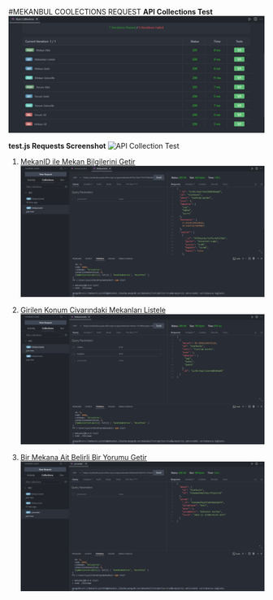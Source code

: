 #MEKANBUL COOLECTIONS REQUEST
**API Collections Test**
![API Collection Test](/images/test.png)

**test.js Requests Screenshot**
![API Collection Test](/images/terminal_test.png.png)

1. [MekanID ile Mekan Bilgilerini Getir](https://mekanbul.yasinciftci.repl.co/api/mekanlar/637bc74a27761970dd3b9ad4)
![MekanID ile Mekan Bilgilerini Getir](/images/mekanlar.png)

2. [Girilen Konum Civarındaki Mekanları Listele](https://mekanbul.yasinciftci.repl.co/api/mekanlar?enlem=37.8&boylam=35.4)
![Girilen Konum Civarındaki Mekanları Listele](/images/enlem%26boylam.png)

3. [Bir Mekana Ait Belirli Bir Yorumu Getir](https://mekanbul.yasinciftci.repl.co/api/mekanlar/636e0e454d37d1c7f32e573d/yorumlar/636e0e4f4a5f560706818d79)
![Bir Mekana Ait Belirli Bir Yorumu Getir](/images/yorumlar.png)
